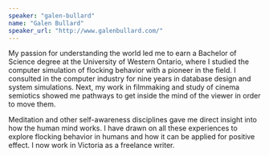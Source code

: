 ```yaml
---
speaker: "galen-bullard"
name: "Galen Bullard"
speaker_url: "http://www.galenbullard.com/"
---
```


My passion for understanding the world led me to earn a Bachelor of Science
degree at the University of Western Ontario, where I studied the computer
simulation of flocking behavior with a pioneer in the field. I consulted in
the computer industry for nine years in database design and system
simulations. Next, my work in filmmaking and study of cinema semiotics showed
me pathways to get inside the mind of the viewer in order to move them.

Meditation and other self-awareness disciplines gave me direct insight into
how the human mind works. I have drawn on all these experiences to explore
flocking behavior in humans and how it can be applied for positive effect. I
now work in Victoria as a freelance writer.
